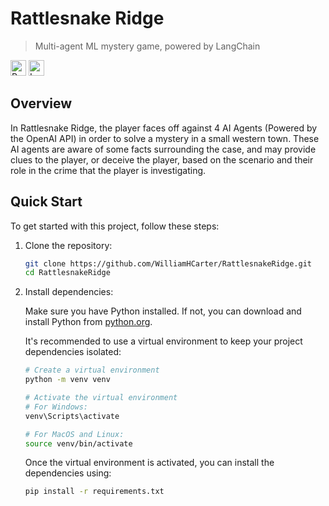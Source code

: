 # Rattlesnake Ridge

> Multi-agent ML mystery game, powered by LangChain

<p>
  <img alt="Python" src="https://img.shields.io/badge/-Python-3776AB?style=flat-square&logo=python&logoColor=white" height="25"/>
  <img alt="LangChain" src="https://img.shields.io/badge/-LangChain-2C4F7C?style=flat-square" height="25"/>
</p>

## Overview

In Rattlesnake Ridge, the player faces off against 4 AI Agents (Powered by the OpenAI API) in order to solve a mystery in a small western town. These AI agents are aware of some facts surrounding the case, and may provide clues to the player, or deceive the player, based on the scenario and their role in the crime that the player is investigating.

## Quick Start
To get started with this project, follow these steps:

1. Clone the repository:
   ```bash
   git clone https://github.com/WilliamHCarter/RattlesnakeRidge.git
   cd RattlesnakeRidge
   ```

2. Install dependencies:

   Make sure you have Python installed. If not, you can download and install Python from [python.org](https://www.python.org/downloads/).

   It's recommended to use a virtual environment to keep your project dependencies isolated:

   ```bash
   # Create a virtual environment
   python -m venv venv

   # Activate the virtual environment
   # For Windows:
   venv\Scripts\activate

   # For MacOS and Linux:
   source venv/bin/activate
   ```

   Once the virtual environment is activated, you can install the dependencies using:
   ```bash
   pip install -r requirements.txt
   ```
